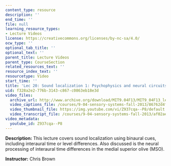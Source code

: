 ```yaml
---
content_type: resource
description: ''
end_time: ''
file: null
learning_resource_types:
- Lecture Videos
license: https://creativecommons.org/licenses/by-nc-sa/4.0/
ocw_type: ''
optional_tab_title: ''
optional_text: ''
parent_title: Lecture Videos
parent_type: CourseSection
related_resources_text: ''
resource_index_text: ''
resourcetype: Video
start_time: ''
title: 'Lec 20: Sound localization 1: Psychophysics and neural circuits'
uid: f328a2e2-776b-3143-c867-c0863eb18e3d
video_files:
  archive_url: http://www.archive.org/download/MIT9.04F13/MIT9_04F13_lec20_300k.mp4
  video_captions_file: /courses/9-04-sensory-systems-fall-2013/86762d4fd7ed51f1ae81af78e399d9df_Z937cqa--P8.vtt
  video_thumbnail_file: https://img.youtube.com/vi/Z937cqa--P8/default.jpg
  video_transcript_file: /courses/9-04-sensory-systems-fall-2013/af02aec5cce9ff1cf393e176f571f743_Z937cqa--P8.pdf
video_metadata:
  youtube_id: Z937cqa--P8
---
```


**Description:** This lecture covers sound localization using binaural cues, including interaural time or level differences. Also discussed is the neural processing of interaural time differences in the medial superior olive (MSO).

**Instructor:** Chris Brown

